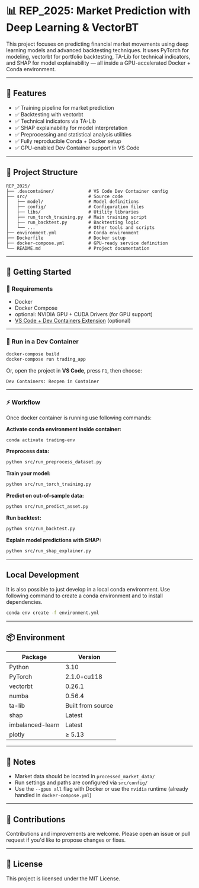 # 📊 REP_2025: Market Prediction with Deep Learning & VectorBT

This project focuses on predicting financial market movements using deep learning models and advanced backtesting techniques. It uses PyTorch for modeling, vectorbt for portfolio backtesting, TA-Lib for technical indicators, and SHAP for model explainability — all inside a GPU-accelerated Docker + Conda environment.

---

## 🧠 Features

- ✅ Training pipeline for market prediction 
- ✅ Backtesting with vectorbt 
- ✅ Technical indicators via TA-Lib
- ✅ SHAP explainability for model interpretation
- ✅ Preprocessing and statistical analysis utilities
- ✅ Fully reproducible Conda + Docker setup
- ✅ GPU-enabled Dev Container support in VS Code

---

## 📁 Project Structure

```
REP_2025/
├── .devcontainer/             # VS Code Dev Container config
├── src/                       # Source code
│   ├── model/                 # Model definitions
│   ├── config/                # Configuration files
│   ├── libs/                  # Utility libraries
│   ├── run_torch_training.py  # Main training script
│   ├── run_backtest.py        # Backtesting logic
│   └── ...                    # Other tools and scripts
├── environment.yml            # Conda environment
├── Dockerfile                 # Docker setup
├── docker-compose.yml         # GPU-ready service definition
└── README.md                  # Project documentation
```

---

## 🚀 Getting Started

### 🔧 Requirements

- Docker
- Docker Compose
- optional: NVIDIA GPU + CUDA Drivers (for GPU support)
- [VS Code + Dev Containers Extension](https://marketplace.visualstudio.com/items?itemName=ms-vscode-remote.remote-containers) (optional)

---

### 🐳 Run in a Dev Container

```bash
docker-compose build
docker-compose run trading_app
```

Or, open the project in **VS Code**, press `F1`, then choose:

```
Dev Containers: Reopen in Container
```

---

### ⚡ Workflow

Once docker container is running use following commands:

**Activate conda environment inside container:**

```bash
conda activate trading-env
```

**Preprocess data:**

```bash
python src/run_preprocess_dataset.py
```


**Train your model:**

```bash
python src/run_torch_training.py
```

**Predict on out-of-sample data:**

```bash
python src/run_predict_asset.py
```

**Run backtest:**

```bash
python src/run_backtest.py
```

**Explain model predictions with SHAP:**

```bash
python src/run_shap_explainer.py
```
---

## Local Development

It is also possible to just develop in a local conda environment.
Use following command to create a conda environment and to install dependencies.

```bash
conda env create -f environment.yml
```


---

## 📦 Environment

| Package        | Version        |
|----------------|----------------|
| Python         | 3.10           |
| PyTorch        | 2.1.0+cu118     |
| vectorbt       | 0.26.1         |
| numba          | 0.56.4         |
| ta-lib         | Built from source |
| shap           | Latest         |
| imbalanced-learn | Latest       |
| plotly         | ≥ 5.13         |

---

## 📎 Notes

- Market data should be located in `processed_market_data/`
- Run settings and paths are configured via `src/config/`
- Use the `--gpus all` flag with Docker or use the `nvidia` runtime (already handled in `docker-compose.yml`)

---

## 🤝 Contributions

Contributions and improvements are welcome.
Please open an issue or pull request if you'd like to propose changes or fixes.

---

## 📝 License

This project is licensed under the MIT License.
